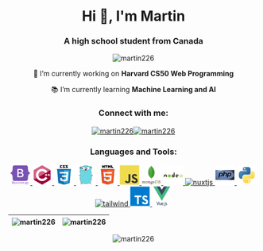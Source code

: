 <h1 align="center">Hi 👋, I'm Martin</h1>
<h3 align="center">A high school student from Canada</h3>

<p align="center"> <img src="https://komarev.com/ghpvc/?username=martin226&label=Profile%20views&color=0e75b6&style=flat" alt="martin226" /> </p>

<p align="center">
  🔭 I’m currently working on <b>Harvard CS50 Web Programming</b>
</p>

<p align="center">
  📚 I’m currently learning <b>Machine Learning and AI</b>
</p>

<h3 align="center">Connect with me:</h3>
<p align="center">
</a>
<a href="https://dmoj.ca/user/martin226" target="blank"><img align="center" src="https://avatars2.githubusercontent.com/u/6934864?v=3&s=100" alt="martin226" height="30" /><a href="https://www.leetcode.com/martin226" target="blank"><img align="center" src="https://raw.githubusercontent.com/rahuldkjain/github-profile-readme-generator/master/src/images/icons/Social/leet-code.svg" alt="martin226" height="30" width="40" /></a>
</p>

<h3 align="center">Languages and Tools:</h3>
<p align="center"> <a href="https://getbootstrap.com" target="_blank" rel="noreferrer"> <img src="https://raw.githubusercontent.com/devicons/devicon/master/icons/bootstrap/bootstrap-plain-wordmark.svg" alt="bootstrap" width="40" height="40"/> </a> <a href="https://www.w3schools.com/cpp/" target="_blank" rel="noreferrer"> <img src="https://raw.githubusercontent.com/devicons/devicon/master/icons/cplusplus/cplusplus-original.svg" alt="cplusplus" width="40" height="40"/> </a> <a href="https://www.w3schools.com/css/" target="_blank" rel="noreferrer"> <img src="https://raw.githubusercontent.com/devicons/devicon/master/icons/css3/css3-original-wordmark.svg" alt="css3" width="40" height="40"/> </a> <a href="https://golang.org" target="_blank" rel="noreferrer"> <img src="https://raw.githubusercontent.com/devicons/devicon/master/icons/go/go-original.svg" alt="go" width="40" height="40"/> </a> <a href="https://www.w3.org/html/" target="_blank" rel="noreferrer"> <img src="https://raw.githubusercontent.com/devicons/devicon/master/icons/html5/html5-original-wordmark.svg" alt="html5" width="40" height="40"/> </a> <a href="https://developer.mozilla.org/en-US/docs/Web/JavaScript" target="_blank" rel="noreferrer"> <img src="https://raw.githubusercontent.com/devicons/devicon/master/icons/javascript/javascript-original.svg" alt="javascript" width="40" height="40"/> </a> <a href="https://www.mongodb.com/" target="_blank" rel="noreferrer"> <img src="https://raw.githubusercontent.com/devicons/devicon/master/icons/mongodb/mongodb-original-wordmark.svg" alt="mongodb" width="40" height="40"/> </a> <a href="https://nodejs.org" target="_blank" rel="noreferrer"> <img src="https://raw.githubusercontent.com/devicons/devicon/master/icons/nodejs/nodejs-original-wordmark.svg" alt="nodejs" width="40" height="40"/> </a> <a href="https://nuxtjs.org/" target="_blank" rel="noreferrer"> <img src="https://www.vectorlogo.zone/logos/nuxtjs/nuxtjs-icon.svg" alt="nuxtjs" width="40" height="40"/> </a> <a href="https://www.php.net" target="_blank" rel="noreferrer"> <img src="https://raw.githubusercontent.com/devicons/devicon/master/icons/php/php-original.svg" alt="php" width="40" height="40"/> </a> <a href="https://www.python.org" target="_blank" rel="noreferrer"> <img src="https://raw.githubusercontent.com/devicons/devicon/master/icons/python/python-original.svg" alt="python" width="40" height="40"/> </a> <a href="https://tailwindcss.com/" target="_blank" rel="noreferrer"> <img src="https://www.vectorlogo.zone/logos/tailwindcss/tailwindcss-icon.svg" alt="tailwind" width="40" height="40"/> </a> <a href="https://www.typescriptlang.org/" target="_blank" rel="noreferrer"> <img src="https://raw.githubusercontent.com/devicons/devicon/master/icons/typescript/typescript-original.svg" alt="typescript" width="40" height="40"/> </a> <a href="https://vuejs.org/" target="_blank" rel="noreferrer"> <img src="https://raw.githubusercontent.com/devicons/devicon/master/icons/vuejs/vuejs-original-wordmark.svg" alt="vuejs" width="40" height="40"/> </a> </p>

| <img align="center" src="https://github-readme-stats.vercel.app/api?username=martin226&hide=issues&count_private=true&include_all_commits=true&show_icons=true&theme=tokyonight&locale=en&hide_border=true" alt="martin226" /> | <img align="center" src="https://github-readme-stats.vercel.app/api/top-langs/?username=martin226&layout=compact&theme=tokyonight&hide_border=true&exclude_repo=the-www-blog,clean-water-foundation&langs_count=6" alt="martin226" /> |
| ------------- | ------------- |

<p align="center"> <img src="https://github-readme-streak-stats.herokuapp.com?user=martin226&theme=tokyonight&hide_border=true" alt="martin226" /> </p>

